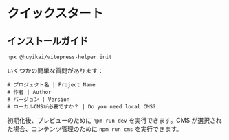 # クイックスタート

## インストールガイド

```shell
npx @huyikai/vitepress-helper init
```

いくつかの簡単な質問があります：

```shell
# プロジェクト名 | Project Name
# 作者 | Author
# バージョン | Version
# ローカルCMSが必要ですか？ | Do you need local CMS?
```

初期化後、プレビューのために `npm run dev` を実行できます。CMS が選択された場合、コンテンツ管理のために `npm run cms` を実行できます。
